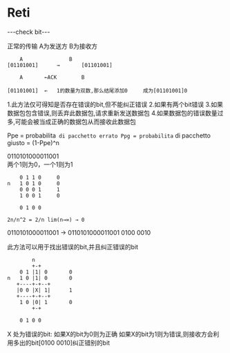 # Reti

---check bit---

正常的传输		A为发送方		B为接收方
```
	A				B
[01101001]		→		[01101001]

	A		←ACK		B

[01101001]	← 	1的数量为双数,那么结尾添加0 	成为[01101001]0
```
1.此方法仅可得知是否存在错误的bit,但不能纠正错误
2.如果有两个bit错误
3.如果数据包包含错误,则丢弃此数据包,请求重新发送数据包
4.如果数据包的错误数量过多,可能会被当成正确的数据包从而接收此数据包

Ppe = probabilita` di pacchetto errato
Ppg = probabilita` di pacchetto giusto = (1-Ppe)^n


0110101000011001	
两个1则为0，一个1则为1
```		n
	0 1 1 0		0
n	1 0 1 0		0
	0 0 0 1		1
	1 0 0 1		0

	0 1 0 0
```
	2n/n^2 = 2/n lim(n→∞) → 0

0110101000011001 →	0110101000011001 0100 0010

此方法可以用于找出错误的bit,并且纠正错误的bit

```
		n
		+-+
	0 1 |1| 0		0
n	1 0 |1| 0		0
   +----+-+--+			
   |0 0 |X| 1|		1
   +----+-+--+
	1 0 |0| 1		0
		+-+

	0 1 0 0
```
X 处为错误的bit:	如果X的bit为0则为正确
					如果X的bit为1则为错误,则接收方会利用多出的bit[0100 0010]纠正错别的bit
